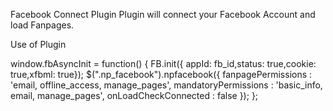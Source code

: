 Facebook Connect Plugin
	Plugin will connect your Facebook Account and load Fanpages.
	

Use of Plugin

window.fbAsyncInit = function() {
	FB.init({ appId: fb_id,status: true,cookie: true,xfbml: true});
	$(".np_facebook").npfacebook({
 		fanpagePermissions : 'email, offline_access, manage_pages',
		mandatoryPermissions : 'basic_info, email, manage_pages',
		onLoadCheckConnected : false
	});
};
	